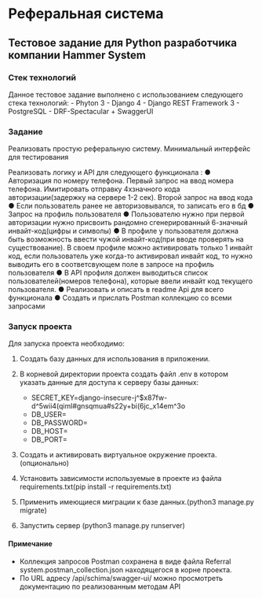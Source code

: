 

# Реферальная система

## Тестовое задание для Python разработчика компании Hammer System

### Стек технологий

Данное тестовое задание выполнено с использованием следующего стека технологий:
    - Phyton 3
    - Django 4
    - Django REST Framework 3
    - PostgreSQL 
    - DRF-Spectacular + SwaggerUI

### Задание

Реализовать простую реферальную систему. Минимальный интерфейс для тестирования

Реализовать логику и API для следующего функционала :
●	Авторизация по номеру телефона. Первый запрос на ввод номера телефона. 
Имитировать отправку 4хзначного кода авторизации(задержку на сервере 1-2 сек). Второй запрос на ввод кода 
●	Если пользователь ранее не авторизовывался, то записать его в бд 
●	Запрос на профиль пользователя
●	Пользователю нужно при первой авторизации нужно присвоить рандомно сгенерированный 6-значный инвайт-код(цифры и символы)
●	В профиле у пользователя должна быть возможность ввести чужой инвайт-код(при вводе проверять на существование). 
В своем профиле можно активировать только 1 инвайт код, если пользователь уже когда-то активировал инвайт код, 
то нужно выводить его в соответсвующем поле в запросе на профиль пользователя
●	В API профиля должен выводиться список пользователей(номеров телефона), которые ввели инвайт код текущего пользователя.
●	Реализовать и описать в readme Api для всего функционала
●	Создать и прислать Postman коллекцию со всеми запросами

### Запуск проекта

Для запуска проекта необходимо:

1. Создать базу данных для использования в приложении.

2. В корневой директории проекта создать файл .env в котором указать данные для доступа к серверу базы данных:

    - SECRET_KEY=django-insecure-j^$x87fw-d^5wii4(qiml#gnsqmua#s22y+bi(6jc_x14em^3o
    - DB_USER=
    - DB_PASSWORD=
    - DB_HOST=
    - DB_PORT=

3. Создать и активировать виртуальное окружение проекта.(опционально)

4. Установить зависимости используемые в проекте из файла requirements.txt(pip install -r requirements.txt)

5. Применить имеющиеся миграции к базе данных.(python3 manage.py migrate)

6. Запустить сервер (python3 manage.py runserver)

#### Примечание

* Коллекция запросов Postman coхранена в виде файла Referral system.postman_collection.json находящегося в корне проекта.
* По URL  адресу /api/schima/swagger-ui/ можно просмотреть документацию по реализованным методам API 


